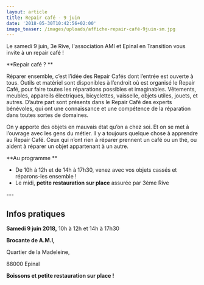 ```yaml
---
layout: article
title: Repair café - 9 juin
date: '2018-05-30T10:42:56+02:00'
image_teaser: /images/uploads/affiche-repair-café-9juin-sm.jpg
---
```

Le samedi 9 juin, 3e Rive, l'association AMI et Epinal en Transition vous invite à un repair café !

**Repair café ? **

Réparer ensemble, c’est l’idée des Repair Cafés dont l’entrée est ouverte à tous. Outils et matériel sont disponibles à l’endroit où est organisé le Repair Café, pour faire toutes les réparations possibles et imaginables. Vêtements, meubles, appareils électriques, bicyclettes, vaisselle, objets utiles, jouets, et autres. D’autre part sont présents dans le Repair Café des experts bénévoles, qui ont une connaissance et une compétence de la réparation dans toutes sortes de domaines.

On y apporte des objets en mauvais état qu’on a chez soi. Et on se met à l’ouvrage avec les gens du métier. Il y a toujours quelque chose à apprendre au Repair Café. Ceux qui n’ont rien à réparer prennent un café ou un thé, ou aident à réparer un objet appartenant à un autre.

**Au programme **

* De 10h à 12h et de 14h à 17h30, venez avec vos objets cassés et réparons-les ensemble !
* Le midi, **petite restauration sur place** assurée par 3ème Rive



\---

## Infos pratiques

**Samedi 9 juin 2018,** 10h à 12h et 14h à 17h30

**Brocante de A.M.I,**

Quartier de la Madeleine,

88000 Epinal

**Boissons et petite restauration sur place !**
